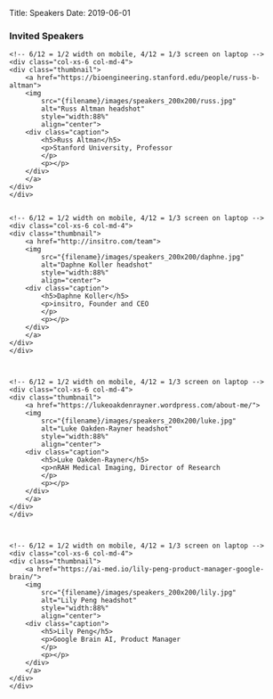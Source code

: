 Title: Speakers
Date: 2019-06-01


<!-- THIS PAGE SRC IS AUTO GENERATED. At terminal: $ make organizers -->

<h3>Invited Speakers</h3>




<div class="container">
<div class="row display-flex">

    <!-- 6/12 = 1/2 width on mobile, 4/12 = 1/3 screen on laptop -->
    <div class="col-xs-6 col-md-4">
    <div class="thumbnail">
        <a href="https://bioengineering.stanford.edu/people/russ-b-altman">
        <img
            src="{filename}/images/speakers_200x200/russ.jpg"
            alt="Russ Altman headshot"
            style="width:88%"
            align="center">
        <div class="caption">
            <h5>Russ Altman</h5>
            <p>Stanford University, Professor
            </p>
            <p></p>
        </div>
        </a>
    </div>
    </div>


    <!-- 6/12 = 1/2 width on mobile, 4/12 = 1/3 screen on laptop -->
    <div class="col-xs-6 col-md-4">
    <div class="thumbnail">
        <a href="http://insitro.com/team">
        <img
            src="{filename}/images/speakers_200x200/daphne.jpg"
            alt="Daphne Koller headshot"
            style="width:88%"
            align="center">
        <div class="caption">
            <h5>Daphne Koller</h5>
            <p>insitro, Founder and CEO
            </p>
            <p></p>
        </div>
        </a>
    </div>
    </div>



    <!-- 6/12 = 1/2 width on mobile, 4/12 = 1/3 screen on laptop -->
    <div class="col-xs-6 col-md-4">
    <div class="thumbnail">
        <a href="https://lukeoakdenrayner.wordpress.com/about-me/">
        <img
            src="{filename}/images/speakers_200x200/luke.jpg"
            alt="Luke Oakden-Rayner headshot"
            style="width:88%"
            align="center">
        <div class="caption">
            <h5>Luke Oakden-Rayner</h5>
            <p>nRAH Medical Imaging, Director of Research
            </p>
            <p></p>
        </div>
        </a>
    </div>
    </div>



    <!-- 6/12 = 1/2 width on mobile, 4/12 = 1/3 screen on laptop -->
    <div class="col-xs-6 col-md-4">
    <div class="thumbnail">
        <a href="https://ai-med.io/lily-peng-product-manager-google-brain/">
        <img
            src="{filename}/images/speakers_200x200/lily.jpg"
            alt="Lily Peng headshot"
            style="width:88%"
            align="center">
        <div class="caption">
            <h5>Lily Peng</h5>
            <p>Google Brain AI, Product Manager
            </p>
            <p></p>
        </div>
        </a>
    </div>
    </div>

</div>
</div>
<br />
